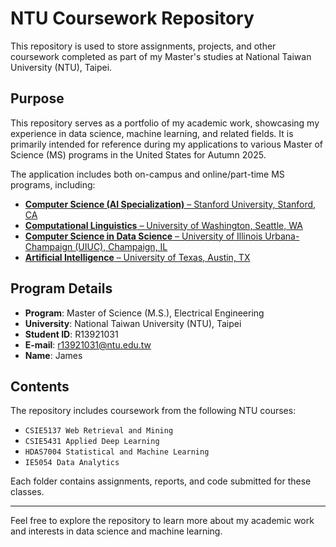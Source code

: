 # NTU Coursework Repository

This repository is used to store assignments, projects, and other coursework completed as part of my Master's studies at National Taiwan University (NTU), Taipei.

## Purpose

This repository serves as a portfolio of my academic work, showcasing my experience in data science, machine learning, and related fields. It is primarily intended for reference during my applications to various Master of Science (MS) programs in the United States for Autumn 2025.

The application includes both on-campus and online/part-time MS programs, including:

- [**Computer Science (AI Specialization)** – Stanford University, Stanford, CA](https://online.stanford.edu/programs/computer-science-ms-degree)  
- [**Computational Linguistics** – University of Washington, Seattle, WA](https://www.compling.uw.edu/)  
- [**Computer Science in Data Science** – University of Illinois Urbana-Champaign (UIUC), Champaign, IL](https://siebelschool.illinois.edu/academics/graduate/professional-mcs/online-master-computer-science-data-science)  
- [**Artificial Intelligence** – University of Texas, Austin, TX](https://cdso.utexas.edu/msai)  

## Program Details

- **Program**: Master of Science (M.S.), Electrical Engineering  
- **University**: National Taiwan University (NTU), Taipei  
- **Student ID**: R13921031
- **E-mail**: r13921031@ntu.edu.tw   
- **Name**: James  

## Contents

The repository includes coursework from the following NTU courses:

- `CSIE5137 Web Retrieval and Mining`
- `CSIE5431 Applied Deep Learning`
- `HDAS7004 Statistical and Machine Learning`
- `IE5054 Data Analytics`

Each folder contains assignments, reports, and code submitted for these classes.

---

Feel free to explore the repository to learn more about my academic work and interests in data science and machine learning.
